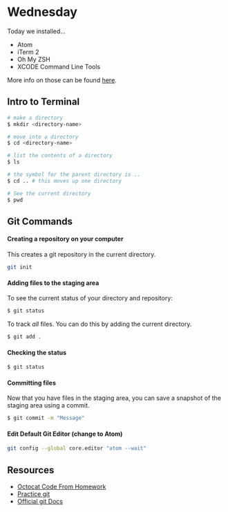 # Wednesday

Today we installed...

* Atom
* iTerm 2
* Oh My ZSH
* XCODE Command Line Tools

More info on those can be found [here](http://tiy-atlanta-js.github.io/tools.html).

## Intro to Terminal

```sh
# make a directory
$ mkdir <directory-name>

# move into a directory
$ cd <directory-name>

# list the contents of a directory
$ ls

# the symbol for the parent directory is ..
$ cd .. # this moves up one directory

# See the current directory
$ pwd
```

## Git Commands

#### Creating a repository on your computer
This creates a git repository in the current directory.

```sh
git init
```

#### Adding files to the staging area

To see the current status of your directory and repository:

```sh
$ git status
```

To track *all* files. You can do this by adding the current directory.

```sh
$ git add .
```

#### Checking the status
```sh
$ git status
```

#### Committing files
Now that you have files in the staging area, you can save a snapshot of the staging area using a commit.

```sh
$ git commit -m "Message"
```

#### Edit Default Git Editor (change to Atom)

```sh
git config --global core.editor "atom --wait"
```

## Resources

* [Octocat Code From Homework](https://gist.github.com/twhitacre/8da056b0be14ae25a828)
* [Practice git](https://try.github.io/levels/1/challenges/1)
* [Official git Docs](http://git-scm.com/)
